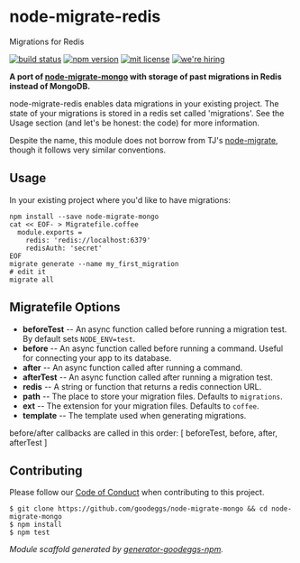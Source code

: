 # node-migrate-redis

Migrations for Redis

[![build status][travis-badge]][travis-link]
[![npm version][npm-badge]][npm-link]
[![mit license][license-badge]][license-link]
[![we're hiring][hiring-badge]][hiring-link]

**A port of [node-migrate-mongo](https://github.com/goodeggs/node-migrate-mongo) with storage of past migrations in Redis instead of MongoDB.**

node-migrate-redis enables data migrations in your existing project.
The state of your migrations is stored in a redis set called 'migrations'.
See the Usage section (and let's be honest: the code) for more information.

Despite the name, this module does not borrow from TJ's [node-migrate](https://github.com/tj/node-migrate), though it follows very similar conventions.

## Usage

In your existing project where you'd like to have migrations:

```
npm install --save node-migrate-mongo
cat << EOF- > Migratefile.coffee
  module.exports =
    redis: 'redis://localhost:6379'
    redisAuth: 'secret'
EOF
migrate generate --name my_first_migration
# edit it
migrate all
```

## Migratefile Options

* **beforeTest** -- An async function called before running a migration test.  By default sets `NODE_ENV=test`.
* **before** -- An async function called before running a command.  Useful for connecting your app to its database.
* **after** -- An async function called after running a command.
* **afterTest** -- An async function called after running a migration test.
* **redis** -- A string or function that returns a redis connection URL.
* **path** -- The place to store your migration files.  Defaults to `migrations`.
* **ext** -- The extension for your migration files.  Defaults to `coffee`.
* **template** -- The template used when generating migrations.

before/after callbacks are called in this order: [ beforeTest, before, after, afterTest ]

## Contributing

Please follow our [Code of Conduct](https://github.com/goodeggs/mongoose-webdriver/blob/master/CODE_OF_CONDUCT.md)
when contributing to this project.

```
$ git clone https://github.com/goodeggs/node-migrate-mongo && cd node-migrate-mongo
$ npm install
$ npm test
```

_Module scaffold generated by [generator-goodeggs-npm](https://github.com/goodeggs/generator-goodeggs-npm)._

[travis-badge]: http://img.shields.io/travis/goodeggs/node-migrate-mongo/master.svg?style=flat-square
[travis-link]: https://travis-ci.org/goodeggs/node-migrate-mongo
[npm-badge]: http://img.shields.io/npm/v/node-migrate-mongo.svg?style=flat-square
[npm-link]: https://www.npmjs.org/package/node-migrate-mongo
[license-badge]: http://img.shields.io/badge/license-mit-blue.svg?style=flat-square
[license-link]: LICENSE.md
[hiring-badge]: https://img.shields.io/badge/we're_hiring-yes-brightgreen.svg?style=flat-square
[hiring-link]: http://goodeggs.jobscore.com/?detail=Open+Source&sid=161
